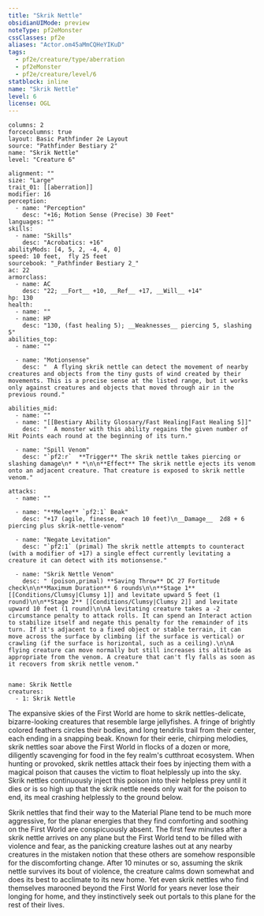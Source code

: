 ```yaml
---
title: "Skrik Nettle"
obsidianUIMode: preview
noteType: pf2eMonster
cssClasses: pf2e
aliases: "Actor.om45aMmCQHeYIKuD" 
tags:
  - pf2e/creature/type/aberration
  - pf2eMonster
  - pf2e/creature/level/6
statblock: inline
name: "Skrik Nettle"
level: 6
license: OGL
---
```


```statblock
columns: 2
forcecolumns: true
layout: Basic Pathfinder 2e Layout
source: "Pathfinder Bestiary 2"
name: "Skrik Nettle"
level: "Creature 6"

alignment: ""
size: "Large"
trait_01: [[aberration]]
modifier: 16
perception:
  - name: "Perception"
    desc: "+16; Motion Sense (Precise) 30 Feet"
languages: ""
skills:
  - name: "Skills"
    desc: "Acrobatics: +16"
abilityMods: [4, 5, 2, -4, 4, 0]
speed: 10 feet,  fly 25 feet
sourcebook: "_Pathfinder Bestiary 2_"
ac: 22
armorclass:
  - name: AC
    desc: "22; __Fort__ +10, __Ref__ +17, __Will__ +14"
hp: 130
health:
  - name: ""
  - name: HP
    desc: "130, (fast healing 5); __Weaknesses__ piercing 5, slashing 5"
abilities_top:
  - name: ""

  - name: "Motionsense"
    desc: "  A flying skrik nettle can detect the movement of nearby creatures and objects from the tiny gusts of wind created by their movements. This is a precise sense at the listed range, but it works only against creatures and objects that moved through air in the previous round."

abilities_mid:
  - name: ""
  - name: "[[Bestiary Ability Glossary/Fast Healing|Fast Healing 5]]"
    desc: "  A monster with this ability regains the given number of Hit Points each round at the beginning of its turn."

  - name: "Spill Venom"
    desc: "`pf2:r`  **Trigger** The skrik nettle takes piercing or slashing damage\n* * *\n\n**Effect** The skrik nettle ejects its venom onto an adjacent creature. That creature is exposed to skrik nettle venom."

attacks:
  - name: ""

  - name: "**Melee** `pf2:1` Beak"
    desc: "+17 (agile, finesse, reach 10 feet)\n__Damage__  2d8 + 6 piercing plus skrik-nettle-venom"

  - name: "Negate Levitation"
    desc: "`pf2:1` (primal) The skrik nettle attempts to counteract (with a modifier of +17) a single effect currently levitating a creature it can detect with its motionsense."

  - name: "Skrik Nettle Venom"
    desc: " (poison,primal) **Saving Throw** DC 27 Fortitude check\n\n**Maximum Duration** 6 rounds\n\n**Stage 1** [[Conditions/Clumsy|Clumsy 1]] and levitate upward 5 feet (1 round)\n\n**Stage 2** [[Conditions/Clumsy|Clumsy 2]] and levitate upward 10 feet (1 round)\n\nA levitating creature takes a -2 circumstance penalty to attack rolls. It can spend an Interact action to stabilize itself and negate this penalty for the remainder of its turn. If it's adjacent to a fixed object or stable terrain, it can move across the surface by climbing (if the surface is vertical) or crawling (if the surface is horizontal, such as a ceiling).\n\nA flying creature can move normally but still increases its altitude as appropriate from the venom. A creature that can't fly falls as soon as it recovers from skrik nettle venom."
 
```

```encounter-table
name: Skrik Nettle
creatures:
  - 1: Skrik Nettle
```



The expansive skies of the First World are home to skrik nettles-delicate, bizarre-looking creatures that resemble large jellyfishes. A fringe of brightly colored feathers circles their bodies, and long tendrils trail from their center, each ending in a snapping beak. Known for their eerie, chirping melodies, skrik nettles soar above the First World in flocks of a dozen or more, diligently scavenging for food in the fey realm's cutthroat ecosystem. When hunting or provoked, skrik nettles attack their foes by injecting them with a magical poison that causes the victim to float helplessly up into the sky. Skrik nettles continuously inject this poison into their helpless prey until it dies or is so high up that the skrik nettle needs only wait for the poison to end, its meal crashing helplessly to the ground below.

Skrik nettles that find their way to the Material Plane tend to be much more aggressive, for the planar energies that they find comforting and soothing on the First World are conspicuously absent. The first few minutes after a skrik nettle arrives on any plane but the First World tend to be filled with violence and fear, as the panicking creature lashes out at any nearby creatures in the mistaken notion that these others are somehow responsible for the discomforting change. After 10 minutes or so, assuming the skrik nettle survives its bout of violence, the creature calms down somewhat and does its best to acclimate to its new home. Yet even skrik nettles who find themselves marooned beyond the First World for years never lose their longing for home, and they instinctively seek out portals to this plane for the rest of their lives.
